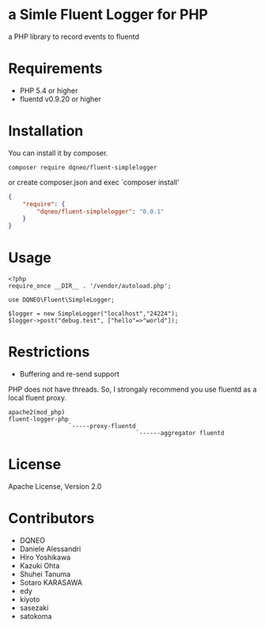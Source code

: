 # a Simle Fluent Logger for PHP

a PHP library to record events to fluentd

# Requirements

- PHP 5.4 or higher
- fluentd v0.9.20 or higher

# Installation

You can install it by composer.
```
composer require dqneo/fluent-simplelogger
```

or create composer.json and exec `composer install'

```json
{
    "require": {
        "dqneo/fluent-simplelogger": "0.0.1"
    }
}
````

# Usage

````
<?php
require_once __DIR__ . '/vendor/autoload.php';

use DQNEO\Fluent\SimpleLogger;

$logger = new SimpleLogger("localhost","24224");
$logger->post("debug.test", ["hello"=>"world"]);
````

# Restrictions

* Buffering and re-send support

PHP does not have threads. So, I strongaly recommend you use fluentd as a local fluent proxy.

````
apache2(mod_php)
fluent-logger-php
                 `-----proxy-fluentd
                                    `------aggregator fluentd
````

# License
Apache License, Version 2.0


# Contributors

* DQNEO
* Daniele Alessandri
* Hiro Yoshikawa
* Kazuki Ohta
* Shuhei Tanuma
* Sotaro KARASAWA
* edy
* kiyoto
* sasezaki
* satokoma
